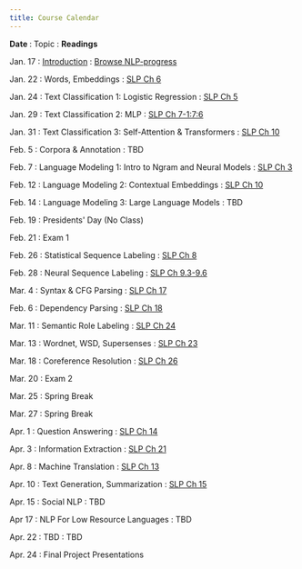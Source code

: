 ```yaml
---
title: Course Calendar 
---
```


<b>Date </b>
  : Topic
     : <b>Readings</b>

Jan. 17 
: [Introduction](slides/lec1_intro.pdf)
  : [Browse NLP-progress](http://nlpprogress.com)

Jan. 22 
: Words, Embeddings
  : [SLP Ch 6](https://web.stanford.edu/~jurafsky/slp3/6.pdf)

Jan. 24 
: Text Classification 1: Logistic Regression
  : [SLP Ch 5](https://web.stanford.edu/~jurafsky/slp3/5.pdf)

Jan. 29 
: Text Classification 2: MLP
  : [SLP Ch 7-1:7:6](https://web.stanford.edu/~jurafsky/slp3/7.pdf)

Jan. 31 
: Text Classification 3: Self-Attention & Transformers
  : [SLP Ch 10](https://web.stanford.edu/~jurafsky/slp3/10.pdf)

Feb. 5 
: Corpora & Annotation
  : TBD

Feb. 7 
: Language Modeling 1: Intro to Ngram and Neural Models
  : [SLP Ch 3](https://web.stanford.edu/~jurafsky/slp3/3.pdf)

Feb. 12 
: Language Modeling 2: Contextual Embeddings
  : [SLP Ch 10](https://web.stanford.edu/~jurafsky/slp3/10.pdf)

Feb. 14
: Language Modeling 3: Large Language Models
  : TBD

Feb. 19 
: Presidents' Day (No Class)
  
  
Feb. 21 
: Exam 1
   

Feb. 26 
: Statistical Sequence Labeling
  : [SLP Ch 8](https://web.stanford.edu/~jurafsky/slp3/8.pdf)

Feb. 28 
: Neural Sequence Labeling
  : [SLP Ch 9.3-9.6](https://web.stanford.edu/~jurafsky/slp3/9.pdf)

Mar. 4 
: Syntax & CFG Parsing
  : [SLP Ch 17](https://web.stanford.edu/~jurafsky/slp3/17.pdf)

Feb. 6 
: Dependency Parsing
  : [SLP Ch 18](https://web.stanford.edu/~jurafsky/slp3/18.pdf)

Mar. 11 
: Semantic Role Labeling
  : [SLP Ch 24](https://web.stanford.edu/~jurafsky/slp3/24.pdf)

Mar. 13 
: Wordnet, WSD, Supersenses
  : [SLP Ch 23](https://web.stanford.edu/~jurafsky/slp3/23.pdf)

Mar. 18 
: Coreference Resolution
  : [SLP Ch 26](https://web.stanford.edu/~jurafsky/slp3/26.pdf)

Mar. 20 
: Exam 2
  

Mar. 25 
: Spring Break
  

Mar. 27 
: Spring Break
  

Apr. 1 
: Question Answering
  : [SLP Ch 14](https://web.stanford.edu/~jurafsky/slp3/14.pdf)

Apr. 3 
: Information Extraction
  : [SLP Ch 21](https://web.stanford.edu/~jurafsky/slp3/21.pdf)

Apr. 8 
: Machine Translation
  : [SLP Ch 13](https://web.stanford.edu/~jurafsky/slp3/13.pdf)

Apr. 10 
: Text Generation, Summarization
  : [SLP Ch 15](https://web.stanford.edu/~jurafsky/slp3/15.pdf)

Apr. 15 
: Social NLP
  : TBD

Apr 17 
: NLP For Low Resource Languages
  : TBD


Apr. 22 
: TBD
  : TBD
  

Apr. 24 
: Final Project Presentations
   
